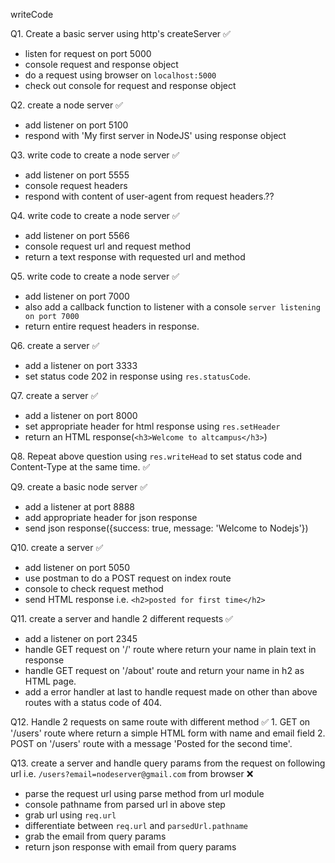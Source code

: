 writeCode

Q1. Create a basic server using http's createServer ✅
  - listen for request on port 5000
  - console request and response object
  - do a request using browser on `localhost:5000`
  - check out console for request and response object

Q2. create a node server ✅
  - add listener on port 5100
  - respond with 'My first server in NodeJS' using response object

Q3. write code to create a node server ✅
  - add listener on port 5555
  - console request headers
  - respond with content of user-agent from request headers.??

Q4. write code to create a node server ✅
  - add listener on port 5566
  - console request url and request method
  - return a text response with requested url and method

Q5. write code to create a node server ✅
  - add listener on port 7000
  - also add a callback function to listener with a console `server listening on port 7000`
  - return entire request headers in response.

Q6. create a server ✅
  - add a listener on port 3333
  - set status code 202 in response using `res.statusCode`.

Q7. create a server ✅
  - add a listener on port 8000
  - set appropriate header for html response using `res.setHeader`
  - return an HTML response(`<h3>Welcome to altcampus</h3>`) 

Q8. Repeat above question using `res.writeHead` to set status code and Content-Type at the same time. ✅

Q9. create a basic node server ✅
  - add a listener at port 8888
  - add appropriate header for json response
  - send json response({success: true, message: 'Welcome to Nodejs'})

Q10. create a server ✅
  - add listener on port 5050
  - use postman to do a POST request on index route
  - console to check request method
  - send HTML response i.e. `<h2>posted for first time</h2>`

Q11. create a server and handle 2 different requests ✅
  - add a listener on port 2345
  - handle GET request on '/' route where return your name in plain text in response
  - handle GET request on '/about' route and return your name in h2 as HTML page.
  - add a error handler at last to handle request made on other than above routes with a status code of 404.
    
Q12. Handle 2 requests on same route with different method ✅
    1. GET on '/users' route where return a simple HTML form with name and email field
    2. POST on '/users' route with a message 'Posted for the second time'.

Q13. create a server and handle query params from the request on following url i.e. `/users?email=nodeserver@gmail.com` from browser ❌

  - parse the  request url using parse method from url module
  - console pathname from parsed url in above step
  - grab url using `req.url`
  - differentiate between `req.url` and `parsedUrl.pathname`
  - grab the email from query params
  - return json response with email from query params